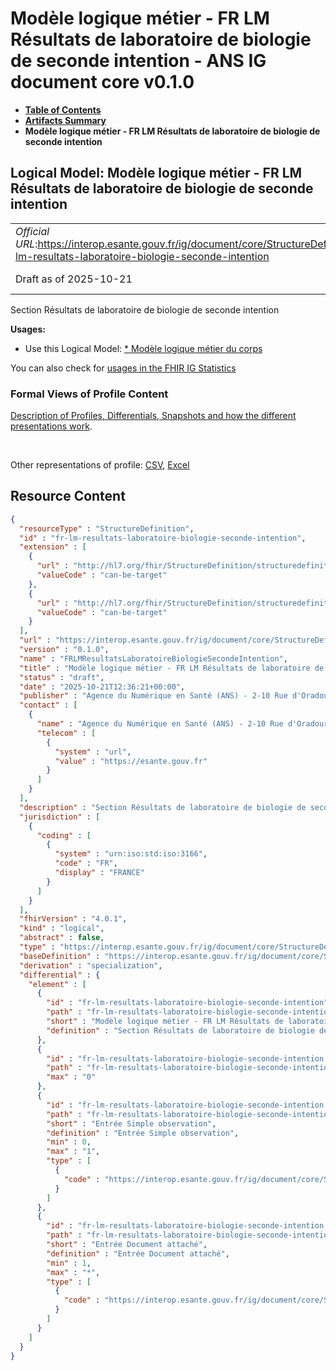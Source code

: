 # Modèle logique métier - FR LM Résultats de laboratoire de biologie de seconde intention - ANS IG document core v0.1.0

* [**Table of Contents**](toc.md)
* [**Artifacts Summary**](artifacts.md)
* **Modèle logique métier - FR LM Résultats de laboratoire de biologie de seconde intention**

## Logical Model: Modèle logique métier - FR LM Résultats de laboratoire de biologie de seconde intention 

| | |
| :--- | :--- |
| *Official URL*:https://interop.esante.gouv.fr/ig/document/core/StructureDefinition/fr-lm-resultats-laboratoire-biologie-seconde-intention | *Version*:0.1.0 |
| Draft as of 2025-10-21 | *Computable Name*:FRLMResultatsLaboratoireBiologieSecondeIntention |

 
Section Résultats de laboratoire de biologie de seconde intention 

**Usages:**

* Use this Logical Model: [* Modèle logique métier du corps](StructureDefinition-fr-lm-corps-document.md)

You can also check for [usages in the FHIR IG Statistics](https://packages2.fhir.org/xig/ans.document.fr.core|current/StructureDefinition/fr-lm-resultats-laboratoire-biologie-seconde-intention)

### Formal Views of Profile Content

 [Description of Profiles, Differentials, Snapshots and how the different presentations work](http://build.fhir.org/ig/FHIR/ig-guidance/readingIgs.html#structure-definitions). 

 

Other representations of profile: [CSV](StructureDefinition-fr-lm-resultats-laboratoire-biologie-seconde-intention.csv), [Excel](StructureDefinition-fr-lm-resultats-laboratoire-biologie-seconde-intention.xlsx) 



## Resource Content

```json
{
  "resourceType" : "StructureDefinition",
  "id" : "fr-lm-resultats-laboratoire-biologie-seconde-intention",
  "extension" : [
    {
      "url" : "http://hl7.org/fhir/StructureDefinition/structuredefinition-type-characteristics",
      "valueCode" : "can-be-target"
    },
    {
      "url" : "http://hl7.org/fhir/StructureDefinition/structuredefinition-type-characteristics",
      "valueCode" : "can-be-target"
    }
  ],
  "url" : "https://interop.esante.gouv.fr/ig/document/core/StructureDefinition/fr-lm-resultats-laboratoire-biologie-seconde-intention",
  "version" : "0.1.0",
  "name" : "FRLMResultatsLaboratoireBiologieSecondeIntention",
  "title" : "Modèle logique métier - FR LM Résultats de laboratoire de biologie de seconde intention",
  "status" : "draft",
  "date" : "2025-10-21T12:36:21+00:00",
  "publisher" : "Agence du Numérique en Santé (ANS) - 2-10 Rue d'Oradour-sur-Glane, 75015 Paris",
  "contact" : [
    {
      "name" : "Agence du Numérique en Santé (ANS) - 2-10 Rue d'Oradour-sur-Glane, 75015 Paris",
      "telecom" : [
        {
          "system" : "url",
          "value" : "https://esante.gouv.fr"
        }
      ]
    }
  ],
  "description" : "Section Résultats de laboratoire de biologie de seconde intention",
  "jurisdiction" : [
    {
      "coding" : [
        {
          "system" : "urn:iso:std:iso:3166",
          "code" : "FR",
          "display" : "FRANCE"
        }
      ]
    }
  ],
  "fhirVersion" : "4.0.1",
  "kind" : "logical",
  "abstract" : false,
  "type" : "https://interop.esante.gouv.fr/ig/document/core/StructureDefinition/fr-lm-resultats-laboratoire-biologie-seconde-intention",
  "baseDefinition" : "https://interop.esante.gouv.fr/ig/document/core/StructureDefinition/fr-lm-section",
  "derivation" : "specialization",
  "differential" : {
    "element" : [
      {
        "id" : "fr-lm-resultats-laboratoire-biologie-seconde-intention",
        "path" : "fr-lm-resultats-laboratoire-biologie-seconde-intention",
        "short" : "Modèle logique métier - FR LM Résultats de laboratoire de biologie de seconde intention",
        "definition" : "Section Résultats de laboratoire de biologie de seconde intention"
      },
      {
        "id" : "fr-lm-resultats-laboratoire-biologie-seconde-intention.sousSection",
        "path" : "fr-lm-resultats-laboratoire-biologie-seconde-intention.sousSection",
        "max" : "0"
      },
      {
        "id" : "fr-lm-resultats-laboratoire-biologie-seconde-intention.entree.observation",
        "path" : "fr-lm-resultats-laboratoire-biologie-seconde-intention.entree.observation",
        "short" : "Entrée Simple observation",
        "definition" : "Entrée Simple observation",
        "min" : 0,
        "max" : "1",
        "type" : [
          {
            "code" : "https://interop.esante.gouv.fr/ig/document/core/StructureDefinition/fr-lm-observation"
          }
        ]
      },
      {
        "id" : "fr-lm-resultats-laboratoire-biologie-seconde-intention.entree.documentAttache",
        "path" : "fr-lm-resultats-laboratoire-biologie-seconde-intention.entree.documentAttache",
        "short" : "Entrée Document attaché",
        "definition" : "Entrée Document attaché",
        "min" : 1,
        "max" : "*",
        "type" : [
          {
            "code" : "https://interop.esante.gouv.fr/ig/document/core/StructureDefinition/fr-lm-document-attache"
          }
        ]
      }
    ]
  }
}

```
